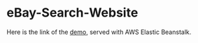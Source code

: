 # eBay-Search-Website
  Here is the link of the [demo](https://csci571-nodejs.us-east-1.elasticbeanstalk.com), served with AWS Elastic Beanstalk.
